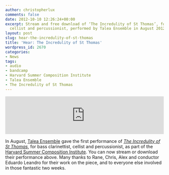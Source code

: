 ```yaml
---
author: christopherlux
comments: false
date: 2012-10-10 12:26:24+00:00
excerpt: Stream and free download of ‘The Incredulity of St Thomas’, for bass clarinettist,
  cellist and percussionist, performed by Talea Ensemble in August 2012.
layout: post
slug: hear-the-incredulity-of-st-thomas
title: 'Hear: The Incredulity of St Thomas'
wordpress_id: 2670
categories:
- News
tags:
- audio
- bandcamp
- Harvard Summer Composition Institute
- Talea Ensemble
- The Incredulity of St Thomas
---
```


<p><iframe style="border: 0; width: 100%; height: 120px;" src="http://bandcamp.com/EmbeddedPlayer/track=3176786985/size=large/bgcol=ffffff/linkcol=0687f5/tracklist=false/artwork=small/transparent=true/" seamless><a href="http://hear.chrisswithinbank.net/track/the-incredulity-of-st-thomas">The Incredulity of St Thomas by Talea Ensemble</a></iframe></p>

In August, [Talea Ensemble](http://taleaensemble.org/) gave the first performance of _[The Incredulity of St Thomas](http://www.chrisswithinbank.net/2012/06/the-incredulity-of-st-thomas/)_, for bass clarinettist, cellist and percussionist, as part of the [Harvard Summer Composition Institute](http://summercompositioninstitute.org). You can now stream or download their performance above. Many thanks to Rane, Chris, Alex and conductor Eduardo Leandro for their work on the piece, and to everyone else involved in those fantastic two weeks.
